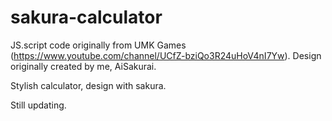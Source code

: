 # sakura-calculator
JS.script code originally from UMK Games (https://www.youtube.com/channel/UCfZ-bziQo3R24uHoV4nI7Yw).
Design originally created by me, AiSakurai.

Stylish calculator, design with sakura. 

Still updating.
